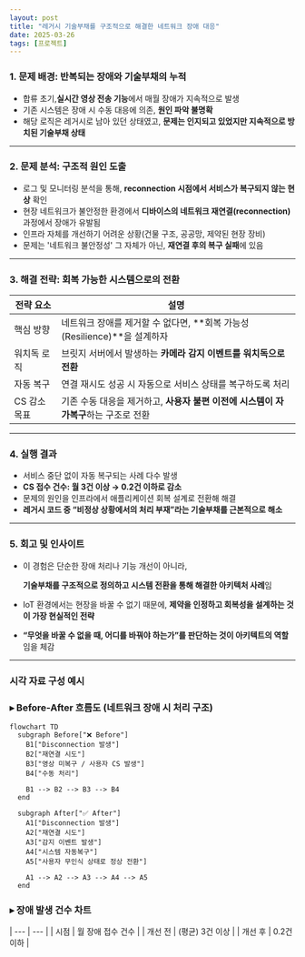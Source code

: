 ```yaml
---
layout: post
title: "레거시 기술부채를 구조적으로 해결한 네트워크 장애 대응"
date: 2025-03-26
tags: [프로젝트]
---
```


### 1. 문제 배경: 반복되는 장애와 기술부채의 누적

- 합류 초기,**실시간 영상 전송 기능**에서 매월 장애가 지속적으로 발생
- 기존 시스템은 장애 시 수동 대응에 의존, **원인 파악 불명확**
- 해당 로직은 레거시로 남아 있던 상태였고, **문제는 인지되고 있었지만 지속적으로 방치된 기술부채 상태**

---

### 2. 문제 분석: 구조적 원인 도출

- 로그 및 모니터링 분석을 통해, **reconnection 시점에서 서비스가 복구되지 않는 현상** 확인
- 현장 네트워크가 불안정한 환경에서 **디바이스의 네트워크 재연결(reconnection)** 과정에서 장애가 유발됨
- 인프라 자체를 개선하기 어려운 상황(건물 구조, 공공망, 제약된 현장 장비)
- 문제는 '네트워크 불안정성' 그 자체가 아닌, **재연결 후의 복구 실패**에 있음

---

### 3. 해결 전략: 회복 가능한 시스템으로의 전환

| 전략 요소 | 설명 |
| --- | --- |
| 핵심 방향 | 네트워크 장애를 제거할 수 없다면, **회복 가능성(Resilience)**을 설계하자 |
| 워치독 로직 | 브릿지 서버에서 발생하는 **카메라 감지 이벤트를 워치독으로 전환** |
| 자동 복구 | 연결 재시도 성공 시 자동으로 서비스 상태를 복구하도록 처리 |
| CS 감소 목표 | 기존 수동 대응을 제거하고, **사용자 불편 이전에 시스템이 자가복구**하는 구조로 전환 |

---

### 4. 실행 결과

- 서비스 중단 없이 자동 복구되는 사례 다수 발생
- **CS 접수 건수: 월 3건 이상 → 0.2건 이하로 감소**
- 문제의 원인을 인프라에서 애플리케이션 회복 설계로 전환해 해결
- **레거시 코드 중 “비정상 상황에서의 처리 부재”라는 기술부채를 근본적으로 해소**

---

### 5. 회고 및 인사이트

- 이 경험은 단순한 장애 처리나 기능 개선이 아니라,
    
    **기술부채를 구조적으로 정의하고 시스템 전환을 통해 해결한 아키텍처 사례**임
    
- IoT 환경에서는 현장을 바꿀 수 없기 때문에, **제약을 인정하고 회복성을 설계하는 것이 가장 현실적인 전략**
- **“무엇을 바꿀 수 없을 때, 어디를 바꿔야 하는가”를 판단하는 것이 아키텍트의 역할**임을 체감

---

### 시각 자료 구성 예시

### ▸ Before-After 흐름도 (네트워크 장애 시 처리 구조)

```mermaid
flowchart TD
  subgraph Before["❌ Before"]
    B1["Disconnection 발생"]
    B2["재연결 시도"]
    B3["영상 미복구 / 사용자 CS 발생"]
    B4["수동 처리"]

    B1 --> B2 --> B3 --> B4
  end

  subgraph After["✅ After"]
    A1["Disconnection 발생"]
    A2["재연결 시도"]
    A3["감지 이벤트 발생"]
    A4["시스템 자동복구"]
    A5["사용자 무인식 상태로 정상 전환"]

    A1 --> A2 --> A3 --> A4 --> A5
  end
```

### ▸ 장애 발생 건수 차트

| --- | --- |
| 시점	| 월 장애 접수 건수 |
| 개선 전 | (평균)	3건 이상 |
| 개선 후	| 0.2건 이하 |